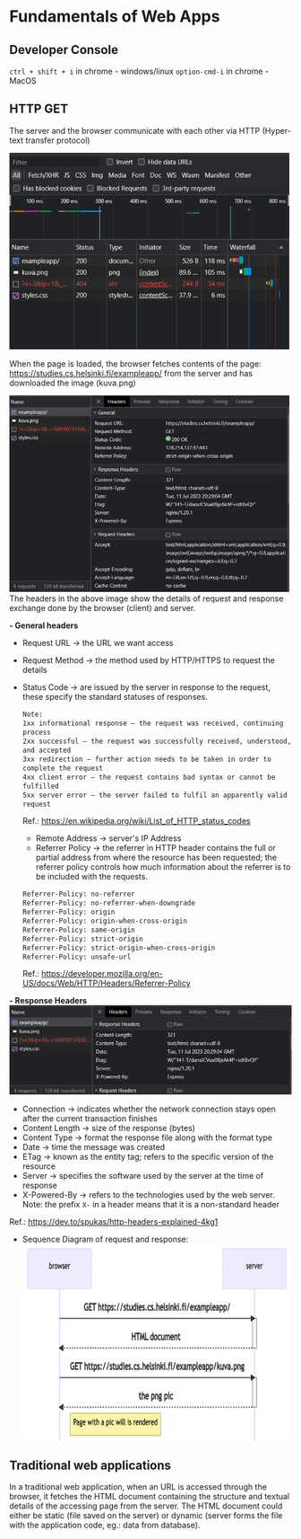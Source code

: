 # Fundamentals of Web Apps

## Developer Console

`ctrl + shift + i` in chrome - windows/linux
`option-cmd-i` in chrome - MacOS

## HTTP GET

The server and the browser communicate with each other via HTTP (Hyper-text transfer protocol)

<img src="./network-img.png" width="500" height="350">

When the page is loaded, the browser fetches contents of the page: https://studies.cs.helsinki.fi/exampleapp/ from the server and has downloaded the image (kuva.png)

<img src="./network-headers.png" width="500" height="350"> <br>
The headers in the above image show the details of request and response exchange done by the browser (client) and server.

<b>- General headers</b>

- Request URL → the URL we want access
- Request Method → the method used by HTTP/HTTPS to request the details
- Status Code → are issued by the server in response to the request, these specify the standard statuses of responses.

  ```
  Note:
  1xx informational response – the request was received, continuing process
  2xx successful – the request was successfully received, understood, and accepted
  3xx redirection – further action needs to be taken in order to complete the request
  4xx client error – the request contains bad syntax or cannot be fulfilled
  5xx server error – the server failed to fulfil an apparently valid request
  ```

  Ref.: https://en.wikipedia.org/wiki/List_of_HTTP_status_codes

  - Remote Address → server's IP Address
  - Referrer Policy → the referrer in HTTP header contains the full or partial address from where the resource has been requested; the referrer policy controls how much information about the referrer is to be included with the requests.

  ```
  Referrer-Policy: no-referrer
  Referrer-Policy: no-referrer-when-downgrade
  Referrer-Policy: origin
  Referrer-Policy: origin-when-cross-origin
  Referrer-Policy: same-origin
  Referrer-Policy: strict-origin
  Referrer-Policy: strict-origin-when-cross-origin
  Referrer-Policy: unsafe-url
  ```

  Ref.: https://developer.mozilla.org/en-US/docs/Web/HTTP/Headers/Referrer-Policy

<b>- Response Headers </b><br>
<img src="./network-response.png"> <br>

- Connection → indicates whether the network connection stays open after the current transaction finishes
- Content Length → size of the response (bytes)
- Content Type → format the response file along with the format type
- Date → time the message was created
- ETag → known as the entity tag; refers to the specific version of the resource
- Server → specifies the software used by the server at the time of response
- X-Powered-By → refers to the technologies used by the web server. Note: the prefix `X-` in a header means that it is a non-standard header

Ref.: https://dev.to/spukas/http-headers-explained-4kg1 <br>

- Sequence Diagram of request and response: <br>
  <img src="./req-res-seq-img.png" width="700" height="350"> <br>

## Traditional web applications

In a traditional web application, when an URL is accessed through the browser, it fetches the HTML document containing the structure and textual details of the accessing page from the server. The HTML document could either be static (file saved on the server) or dynamic (server forms the file with the application code, eg.: data from database). 


